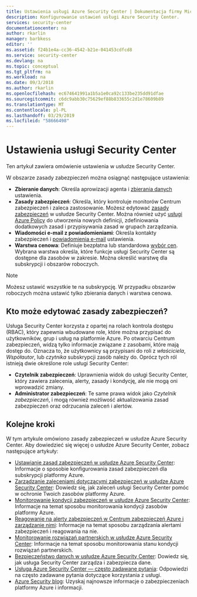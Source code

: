 ```yaml
---
title: Ustawienia usługi Azure Security Center | Dokumentacja firmy Microsoft
description: Konfigurowanie ustawień usługi Azure Security Center.
services: security-center
documentationcenter: na
author: rkarlin
manager: barbkess
editor: ''
ms.assetid: f24b1e4a-cc36-4542-b21e-041453cdfcd8
ms.service: security-center
ms.devlang: na
ms.topic: conceptual
ms.tgt_pltfrm: na
ms.workload: na
ms.date: 09/3/2018
ms.author: rkarlin
ms.openlocfilehash: ec674641991a1b5a1e0ca92c133be235dd91dfae
ms.sourcegitcommit: c6dc9abb30c75629ef88b833655c2d1e78609b89
ms.translationtype: MT
ms.contentlocale: pl-PL
ms.lasthandoff: 03/29/2019
ms.locfileid: "58666498"
---
```

# <a name="security-center-settings"></a>Ustawienia usługi Security Center
Ten artykuł zawiera omówienie ustawienia w usłudze Security Center.

W obszarze zasady zabezpieczeń można osiągnąć następujące ustawienia:

- **Zbieranie danych**: Określa aprowizacji agenta i [zbierania danych](https://docs.microsoft.com/azure/security-center/security-center-enable-data-collection) ustawienia.
- **Zasady zabezpieczeń**: Określa, który kontroluje monitorów Centrum zabezpieczeń i zaleca zastosowanie. Możesz edytować [zasady zabezpieczeń](tutorial-security-policy.md) w usłudze Security Center. Można również użyć [usługi Azure Policy](tutorial-security-policy.md) do utworzenia nowych definicji, zdefiniowania dodatkowych zasad i przypisywania zasad w grupach zarządzania. 
- **Wiadomości e-mail z powiadomieniami**: Określa kontakty zabezpieczeń i [powiadomienia e-mail](security-center-provide-security-contact-details.md) ustawienia.
- **Warstwa cenowa**: Definiuje bezpłatna lub standardowa [wybór cen](security-center-pricing.md). Wybrana warstwa określa, które funkcje usługi Security Center są dostępne dla zasobów w zakresie. Można określić warstwę dla subskrypcji i obszarów roboczych.

> [!NOTE]
> Możesz ustawić wszystkie te na subskrypcję. W przypadku obszarów roboczych można ustawić tylko zbierania danych i warstwa cenowa.
>


## <a name="who-can-edit-security-policies"></a>Kto może edytować zasady zabezpieczeń?
Usługa Security Center korzysta z opartej na rolach kontrola dostępu (RBAC), który zapewnia wbudowane role, które można przypisać do użytkowników, grup i usług na platformie Azure. Po otwarciu Centrum zabezpieczeń, widzą tylko informacje związane z zasobami, które mają dostęp do. Oznacza to, że użytkownicy są przypisani do roli z *właściciela*, *Współautor*, lub *czytnika* subskrypcji zasób należy do. Oprócz tych ról istnieją dwie określone role usługi Security Center:

- **Czytelnik zabezpieczeń**: Uprawnienia widok do usługi Security Center, który zawiera zalecenia, alerty, zasady i kondycję, ale nie mogą oni wprowadzić zmiany.
- **Administrator zabezpieczeń**: Te same prawa widok jako *Czytelnik zabezpieczeń*, i mogą również możliwość aktualizowania zasad zabezpieczeń oraz odrzucania zaleceń i alertów.


## <a name="next-steps"></a>Kolejne kroki
W tym artykule omówiono zasady zabezpieczeń w usłudze Azure Security Center. Aby dowiedzieć się więcej o usłudze Azure Security Center, zobacz następujące artykuły:

* [Ustawianie zasad zabezpieczeń w usłudze Azure Security Center](tutorial-security-policy.md): Informacje o sposobie konfigurowania zasad zabezpieczeń dla subskrypcji platformy Azure.
* [Zarządzanie zaleceniami dotyczącymi zabezpieczeń w usłudze Azure Security Center](security-center-recommendations.md): Dowiedz się, jak zaleceń usługi Security Center pomóc w ochronie Twoich zasobów platformy Azure.
* [Monitorowanie kondycji zabezpieczeń w usłudze Azure Security Center](security-center-monitoring.md): Informacje na temat sposobu monitorowania kondycji zasobów platformy Azure.
* [Reagowanie na alerty zabezpieczeń w Centrum zabezpieczeń Azure i zarządzanie nimi](security-center-managing-and-responding-alerts.md): Informacje na temat sposobu zarządzania alertami zabezpieczeń i reagowania na nie.
* [Monitorowanie rozwiązań partnerskich w usłudze Azure Security Center](security-center-partner-solutions.md): Informacje na temat sposobu monitorowania stanu kondycji rozwiązań partnerskich.
* [Bezpieczeństwo danych w usłudze Azure Security Center](security-center-data-security.md): Dowiedz się, jak usługa Security Center zarządza i zabezpiecza dane.
* [Usługa Azure Security Center — często zadawane pytania](security-center-faq.md): Odpowiedzi na często zadawane pytania dotyczące korzystania z usługi.
* [Azure Security blog](https://blogs.msdn.com/b/azuresecurity/): Uzyskaj najnowsze informacje o zabezpieczeniach platformy Azure i informacji.
